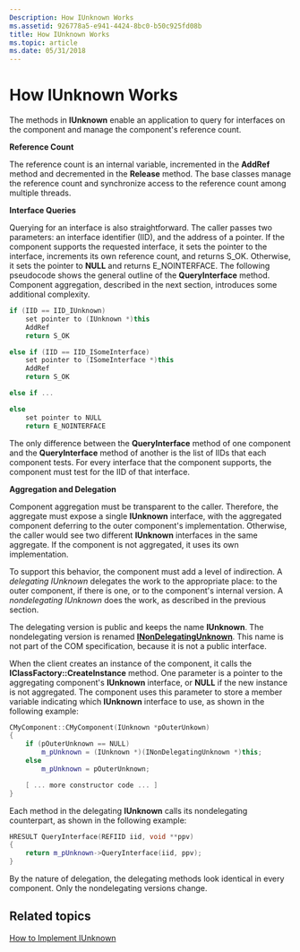 ```yaml
---
Description: How IUnknown Works
ms.assetid: 926778a5-e941-4424-8bc0-b50c925fd08b
title: How IUnknown Works
ms.topic: article
ms.date: 05/31/2018
---
```


# How IUnknown Works

The methods in **IUnknown** enable an application to query for interfaces on the component and manage the component's reference count.

**Reference Count**

The reference count is an internal variable, incremented in the **AddRef** method and decremented in the **Release** method. The base classes manage the reference count and synchronize access to the reference count among multiple threads.

**Interface Queries**

Querying for an interface is also straightforward. The caller passes two parameters: an interface identifier (IID), and the address of a pointer. If the component supports the requested interface, it sets the pointer to the interface, increments its own reference count, and returns S\_OK. Otherwise, it sets the pointer to **NULL** and returns E\_NOINTERFACE. The following pseudocode shows the general outline of the **QueryInterface** method. Component aggregation, described in the next section, introduces some additional complexity.


```C++
if (IID == IID_IUnknown)
    set pointer to (IUnknown *)this
    AddRef
    return S_OK

else if (IID == IID_ISomeInterface)
    set pointer to (ISomeInterface *)this
    AddRef
    return S_OK

else if ... 

else
    set pointer to NULL
    return E_NOINTERFACE
```



The only difference between the **QueryInterface** method of one component and the **QueryInterface** method of another is the list of IIDs that each component tests. For every interface that the component supports, the component must test for the IID of that interface.

**Aggregation and Delegation**

Component aggregation must be transparent to the caller. Therefore, the aggregate must expose a single **IUnknown** interface, with the aggregated component deferring to the outer component's implementation. Otherwise, the caller would see two different **IUnknown** interfaces in the same aggregate. If the component is not aggregated, it uses its own implementation.

To support this behavior, the component must add a level of indirection. A *delegating IUnknown* delegates the work to the appropriate place: to the outer component, if there is one, or to the component's internal version. A *nondelegating IUnknown* does the work, as described in the previous section.

The delegating version is public and keeps the name **IUnknown**. The nondelegating version is renamed [**INonDelegatingUnknown**](inondelegatingunknown.md). This name is not part of the COM specification, because it is not a public interface.

When the client creates an instance of the component, it calls the **IClassFactory::CreateInstance** method. One parameter is a pointer to the aggregating component's **IUnknown** interface, or **NULL** if the new instance is not aggregated. The component uses this parameter to store a member variable indicating which **IUnknown** interface to use, as shown in the following example:


```C++
CMyComponent::CMyComponent(IUnknown *pOuterUnkown)
{
    if (pOuterUnknown == NULL)
        m_pUnknown = (IUnknown *)(INonDelegatingUnknown *)this;
    else
        m_pUnknown = pOuterUnknown;

    [ ... more constructor code ... ]
}
```



Each method in the delegating **IUnknown** calls its nondelegating counterpart, as shown in the following example:


```C++
HRESULT QueryInterface(REFIID iid, void **ppv) 
{
    return m_pUnknown->QueryInterface(iid, ppv);
}
```



By the nature of delegation, the delegating methods look identical in every component. Only the nondelegating versions change.

## Related topics

<dl> <dt>

[How to Implement IUnknown](how-to-implement-iunknown.md)
</dt> </dl>

 

 




